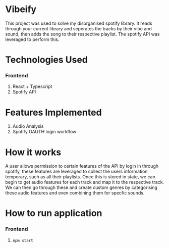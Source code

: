 # Vibeify

This project was used to solve my disorganised spotify library. It reads through your current library and seperates the tracks by their vibe and sound, then adds the song to their respective playlist. The spotify API was leveraged to perform this.

# Technologies Used

### Frontend

1. React + Typescript
2. Spotify API

# Features Implemented

1. Audio Analysis
2. Spotify OAUTH login workflow

# How it works

A user allows permission to certain features of the API by login in through spotify, these features are leveraged to collect the users information temporary, such as all their playlists. Once this is stored in state, we can begin to get audio features for each track and map it to the respective track. We can then go through these and create custom genres by categorising these audio features and even combining them for specfic sounds.

# How to run application<br/>

### Frontend

1. `npm start`
